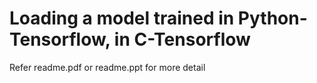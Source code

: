 # Loading a model trained in Python-Tensorflow, in C-Tensorflow

Refer readme.pdf or readme.ppt for more detail
